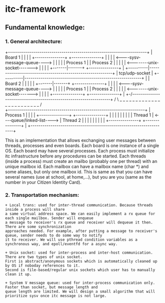 # itc-framework

## Fundamental knowledge:
### 1. General architecture:

+----------------------------------------------------------------------+
|                                Board 1                               |
|                                                                      |
|  +---------------+                                +---------------+  |
|  |               |  <----sysv-message-queue---->  |               |  |
|  |   Process 1   |                                |   Process 2   |  |
|  |               |  <--------unix-socket------->  |               |  |
|  +-------|-------+                                +---------------+  |
+----------|-----------------------------------------------------------+
           |
    tcp/udp-socket
           |
+----------|-----------------------------------------------------------+
|          |                     Board 2                               |
|          |                                                           |
|  +-------|-------+                                +---------------+  |
|  |               |  <----sysv-message-queue---->  |               |  |
|  |   Process 1   |                                |   Process 2   |  |
|  |               |  <--------unix-socket------->  |               |  |
|  +---------------+                                +---------------+  |
+-/-----------------\--------------------------------------------------+
 /                   \ _ _ _ _ _ _ _ _ _ _ _ _ _ _ _ _ _ _ _ _ _ _ _ _
/                                                                     \
+---------------------------------------------------------------------+
|                              Process 1                              |
|                                                                     |
|  +---------------+                               +---------------+  |
|  |               |                               |               |  |
|  |   Thread 1    |  <----queue/linked-list---->  |   Thread 2    |  |
|  |               |                               |               |  |
|  +---------------+                               +---------------+  |
+---------------------------------------------------------------------+

This is an implementation that allows exchanging user messages between threads, processes and even boards.
Each board is one instance of a single OS. Each board may have several processes.
Each process must initialize itc infrastructure before any procedures can be started.
Each threads (inside a process) must create an mailbo (probably one per thread) with an unique mailbox id.
Each mailbox can have a mailbox name (char *) and some aliases, but only one mailbox id. This is same as that
you can have several names (use at school, at home,...), but you are you (same as the number
in your Citizen Identity Card).


### 2. Transportation mechanism:
    + Local trans: used for inter-thread communication. Because threads inside a process will share
    a same virtual address space. We can easily implement a rx queue for each single mailbox. Sender will enqueue
    a message to receiver's rx queue and receiver will dequeue it then. There are some synchronization
    approaches needed. For example, after putting a message to receiver's queue, sender needs to do some way to notify
    it to receiver. We will use pthread condition variables as a synchronous way, and epoll/eventfd for a async way.
    
    + Unix socket: used for inter-process and inter-host communication. There are two types of unix socket.
    First is abstract/anonymous sockets which is automatically cleaned up by OS if noboday references to it.
    Second is file-based/regular unix sockets which user has to manually clean it up.
    
    + System V message queue: used for inter-process communication only. Faster than socket, but message length and
    queue length are limited. We will design a small algorithm that will prioritize sysv once itc message is not large.

